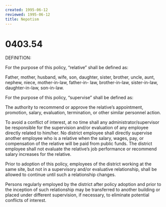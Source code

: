```yaml
---
created: 1995-06-12
reviewed: 1995-06-12
title: Nepotism
---
```


# 0403.54 

DEFINITION:

For the purpose of this policy, “relative” shall be defined as:

Father, mother, husband, wife, son, daughter, sister, brother, uncle, aunt, nephew, niece, mother-in-law, father-in-
law, brother-in-law, sister-in-law, daughter-in-law, son-in-law.

For the purpose of this policy, “supervise” shall be defined as:

The authority to recommend or approve the relative’s appointment, promotion, salary, evaluation, termination, or
other similar personnel action.

To avoid a conflict of interest, at no time shall any administrator/supervisor be responsible for the supervision and/or
evaluation of any employee directly related to him/her. No district employee shall directly supervise another
employee who is a relative when the salary, wages, pay, or compensation of the relative will be paid from public
funds. The district employee shall not evaluate the relative’s job performance or recommend salary increases for the
relative.

Prior to adoption of this policy, employees of the district working at the same site, but not in a supervisory and/or
evaluative relationship, shall be allowed to continue until such a relationship changes.

Persons regularly employed by the district after policy adoption and prior to the inception of such relationship may
be transferred to another building or placed under different supervision, if necessary, to eliminate potential conflicts
of interest.
